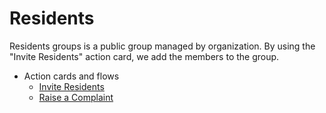 # Residents

Residents groups is a public group managed by organization. By using the "Invite Residents" action card, we add the members to the group.

- Action cards and flows
    - [Invite Residents](ResidentDetails.md)
    - [Raise a Complaint](RaiseAComplaint.md)